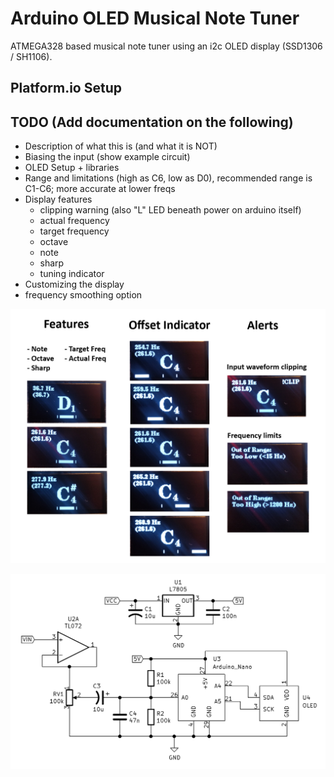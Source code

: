 # Arduino OLED Musical Note Tuner

ATMEGA328 based musical note tuner using an i2c OLED display (SSD1306 / SH1106).


## Platform.io Setup


## TODO (Add documentation on the following)


* Description of what this is (and what it is NOT)
* Biasing the input (show example circuit)
* OLED Setup + libraries
* Range and limitations (high as C6, low as D0), recommended range is C1-C6; more accurate at lower freqs
* Display features
  * clipping warning (also "L" LED beneath power on arduino itself)
  * actual frequency
  * target frequency
  * octave
  * note
  * sharp
  * tuning indicator
* Customizing the display
* frequency smoothing option


![Display Examples](./images/Display-Examples.jpg)


![Demo Circuit](./images/OLED-Tuner-Demo-Circuit.png)

